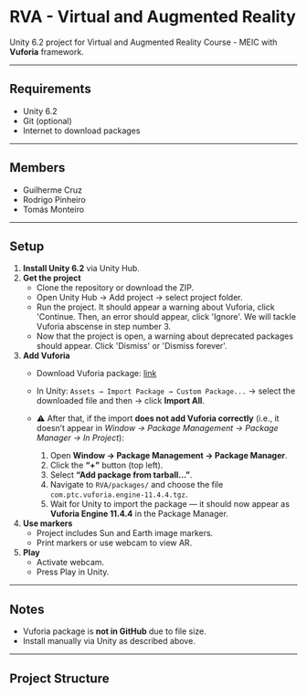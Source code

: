 # RVA - Virtual and Augmented Reality

Unity 6.2 project for Virtual and Augmented Reality Course - MEIC with **Vuforia** framework.

---

## Requirements

- Unity 6.2  
- Git (optional)  
- Internet to download packages

---

## Members

- Guilherme Cruz
- Rodrigo Pinheiro
- Tomás Monteiro

---

## Setup

1. **Install Unity 6.2** via Unity Hub.  
2. **Get the project**  
   - Clone the repository or download the ZIP.  
   - Open Unity Hub → Add project → select project folder.
   - Run the project. It should appear a warning about Vuforia, click 'Continue. Then, an error should appear, click 'Ignore'. We will tackle Vuforia abscense in step number 3.
   - Now that the project is open, a warning about deprecated packages should appear. Click 'Dismiss' or 'Dismiss forever'.
3. **Add Vuforia**  
   - Download Vuforia package: [link](https://drive.google.com/file/d/1wB97NFgZQPUIoY1IleKmjGoG44A81A0N/view?usp=sharing)  
   - In Unity: `Assets → Import Package → Custom Package...` → select the downloaded file and then → click **Import All**.
   - ⚠️ After that, if the import **does not add Vuforia correctly** (i.e., it doesn’t appear in *Window → Package Management → Package Manager → In Project*):

     1. Open **Window → Package Management → Package Manager**.  
     2. Click the **“+”** button (top left).  
     3. Select **“Add package from tarball...”**.  
     4. Navigate to `RVA/packages/` and choose the file  
        `com.ptc.vuforia.engine-11.4.4.tgz`.  
     5. Wait for Unity to import the package — it should now appear as **Vuforia Engine 11.4.4** in the Package Manager.  
4. **Use markers**  
   - Project includes Sun and Earth image markers.  
   - Print markers or use webcam to view AR.  
5. **Play**  
   - Activate webcam.  
   - Press Play in Unity.  

---

## Notes

- Vuforia package is **not in GitHub** due to file size.  
- Install manually via Unity as described above.  

---

## Project Structure

